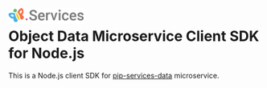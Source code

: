# <img src="https://github.com/pip-services/pip-services/raw/master/design/Logo.png" alt="Pip.Services Logo" style="max-width:30%"> <br/> Object Data Microservice Client SDK for Node.js

This is a Node.js client SDK for [pip-services-data](http://gitlab.com/pip-services/pip-services-data-node) microservice.
